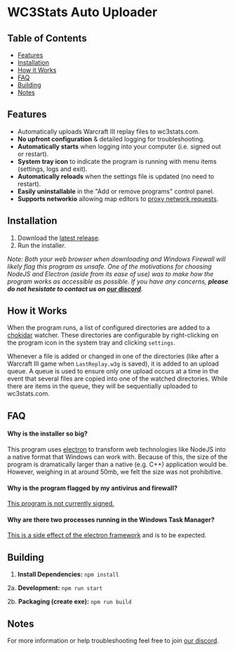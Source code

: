 # WC3Stats Auto Uploader

## Table of Contents

- [Features](#features)
- [Installation](#installation)
- [How it Works](#how-it-works)
- [FAQ](#faq)
- [Building](#building)
- [Notes](#notes)

## Features

* Automatically uploads Warcraft III replay files to wc3stats.com.
* **No upfront configuration** & detailed logging for troubleshooting.
* **Automatically starts** when logging into your computer (i.e. signed out or restart).
* **System tray icon** to indicate the program is running with menu items (settings, logs and exit).
* **Automatically reloads** when the settings file is updated (no need to restart).
* **Easily uninstallable** in the "Add or remove programs" control panel.
* **Supports networkio** allowing map editors to [proxy network requests](https://github.com/voces/wc3networkio/blob/master/README.md).

## Installation

1. Download the [latest release](https://wc3stats.com/auto-uploader "latest release").
2. Run the installer.

*Note: Both your web browser when downloading and Windows Firewall will likely flag this program as unsafe. One of the motivations for choosing NodeJS and Electron (aside from its ease of use) was to make how the program works as accessible as possible. If you have any concerns, **please do not hesistate to contact us on [our discord](https://wcstats.com/discord)**.*

## How it Works

When the program runs, a list of configured directories are added to a [chokidar](https://github.com/paulmillr/chokidar) watcher. These directories are configurable by right-clicking on the program icon in the system tray and clicking `settings`.

Whenever a file is added or changed in one of the directories (like after a Warcraft III game when `LastReplay.w3g` is saved), it is added to an upload queue. A queue is used to ensure only one upload occurs at a time in the event that several files are copied into one of the watched directories. While there are items in the queue, they will be sequentially uploaded to wc3stats.com.

## FAQ

#### Why is the installer so big?

This program uses [electron](https://electronjs.org/) to transform web technologies like NodeJS into a native format that Windows can work with. Because of this, the size of the program is dramatically larger than a native (e.g. C++) application would be. However, weighing in at around 50mb, we felt the size was not prohibitive.

#### Why is the program flagged by my antivirus and firewall?

[This program is not currently signed.](https://www.electron.build/code-signing)

#### Why are there two processes running in the Windows Task Manager?

[This is a side effect of the electron framework](https://electronjs.org/docs/tutorial/application-architecture) and is to be expected.

## Building

1. **Install Dependencies:** `npm install`

2a. **Development:** `npm run start`

2b. **Packaging (create exe):** `npm run build`

## Notes

For more information or help troubleshooting feel free to join [our discord](https://discord.gg/N3VGkUM).